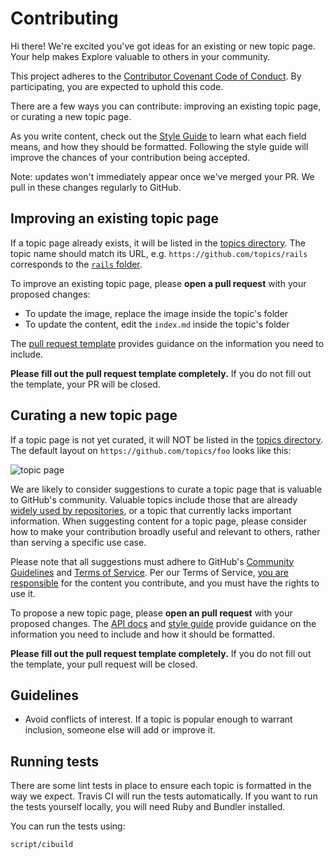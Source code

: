 # Contributing

Hi there! We're excited you've got ideas for an existing or new topic page. Your help makes Explore valuable to others in your community.

This project adheres to the [Contributor Covenant Code of Conduct](CODE_OF_CONDUCT.md). By participating, you are expected to uphold this code.

There are a few ways you can contribute: improving an existing topic page, or curating a new topic page.

As you write content, check out the [Style Guide](./docs/styleguide.md) to learn what each field means, and how they should be formatted. Following the style guide will improve the chances of your contribution being accepted.

Note: updates won't immediately appear once we've merged your PR. We pull in these changes regularly to GitHub.

## Improving an existing topic page

If a topic page already exists, it will be listed in the [topics directory](https://github.com/github/explore/tree/master/topics). The topic name should match its URL, e.g. `https://github.com/topics/rails` corresponds to the [`rails` folder](https://github.com/github/explore/tree/master/topics/rails).

To improve an existing topic page, please **open a pull request** with your proposed changes:

* To update the image, replace the image inside the topic's folder
* To update the content, edit the `index.md` inside the topic's folder

The [pull request template](./.github/PULL_REQUEST_TEMPLATE.md) provides guidance on the information you need to include.

**Please fill out the pull request template completely.** If you do not fill out the template, your PR will be closed.

## Curating a new topic page

If a topic page is not yet curated, it will NOT be listed in the [topics directory](https://github.com/github/explore/tree/master/topics). The default layout on `https://github.com/topics/foo` looks like this:

![topic page](https://user-images.githubusercontent.com/1840802/30932236-c9c397d2-a37b-11e7-94be-5c9847ea2d71.png)

We are likely to consider suggestions to curate a topic page that is valuable to GitHub's community. Valuable topics include those that are already [widely used by repositories](https://help.github.com/articles/classifying-your-repository-with-topics/), or a topic that currently lacks important information. When suggesting content for a topic page, please consider how to make your contribution broadly useful and relevant to others, rather than serving a specific use case.

Please note that all suggestions must adhere to GitHub's [Community Guidelines](https://help.github.com/articles/github-community-guidelines/) and [Terms of Service](https://help.github.com/articles/github-terms-of-service/). Per our Terms of Service, [you are responsible](https://help.github.com/articles/github-terms-of-service/#d-user-generated-content) for the content you contribute, and you must have the rights to use it.

To propose a new topic page, please **open an pull request** with your proposed changes. The [API docs](./docs/API.md) and [style guide](./docs/styleguide.md) provide guidance on the information you need to include and how it should be formatted.

**Please fill out the pull request template completely.** If you do not fill out the template, your pull request will be closed.

## Guidelines

* Avoid conflicts of interest. If a topic is popular enough to warrant inclusion, someone else will add or improve it.

## Running tests

There are some lint tests in place to ensure each topic is formatted in the way we expect. Travis
CI will run the tests automatically. If you want to run the tests yourself locally, you will need
Ruby and Bundler installed.

You can run the tests using:

```bash
script/cibuild
```

